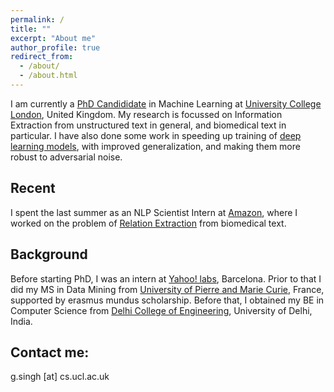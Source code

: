 ```yaml
---
permalink: /
title: ""
excerpt: "About me"
author_profile: true
redirect_from: 
  - /about/
  - /about.html
---
```


I am currently a <a href="http://www.cs.ucl.ac.uk/people/G.Singh.html/">PhD Candididate</a> in Machine Learning at <a href="https://www.ucl.ac.uk/">University College London</a>, United Kingdom. My research is focussed on Information Extraction from unstructured text in general, and biomedical text in particular. I have also done some work in speeding up training of <a href ="https://arxiv.org/abs/1807.11414">deep learning models</a>, with improved generalization, and making them more robust to adversarial noise. 

Recent
------
I spent the last summer as an NLP Scientist Intern at <a href ="https://wwww.amazon.com"> Amazon</a>, where I worked on the problem of <a href="https://en.wikipedia.org/wiki/Relationship_extraction">Relation Extraction</a> from biomedical text.

Background
------
Before starting PhD, I was an intern at <a href ="https://research.yahoo.com/">Yahoo! labs</a>, Barcelona. Prior to that I did my MS in Data Mining from <a href = "http://www.upmc.fr/en/">University of Pierre and Marie Curie</a>, France, supported by erasmus mundus scholarship. Before that, I obtained my BE in Computer Science from <a href="http://dtu.ac.in/">Delhi College of Engineering</a>, University of Delhi, India. 

<!-- This was followed by working as a Software Developer at Visualwebsiteoptimizer.com for a year.  -->


Contact me:
------
g.singh [at] cs.ucl.ac.uk
